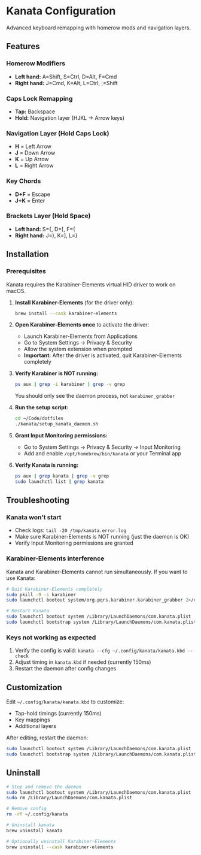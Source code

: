 # Kanata Configuration

Advanced keyboard remapping with homerow mods and navigation layers.

## Features

### Homerow Modifiers
- **Left hand:** A=Shift, S=Ctrl, D=Alt, F=Cmd
- **Right hand:** J=Cmd, K=Alt, L=Ctrl, ;=Shift

### Caps Lock Remapping
- **Tap:** Backspace
- **Hold:** Navigation layer (HJKL → Arrow keys)

### Navigation Layer (Hold Caps Lock)
- **H** = Left Arrow
- **J** = Down Arrow
- **K** = Up Arrow
- **L** = Right Arrow

### Key Chords
- **D+F** = Escape
- **J+K** = Enter

### Brackets Layer (Hold Space)
- **Left hand:** S={, D=[, F=(
- **Right hand:** J=), K=], L=}

## Installation

### Prerequisites

Kanata requires the Karabiner-Elements virtual HID driver to work on macOS.

1. **Install Karabiner-Elements** (for the driver only):
   ```bash
   brew install --cask karabiner-elements
   ```

2. **Open Karabiner-Elements once** to activate the driver:
   - Launch Karabiner-Elements from Applications
   - Go to System Settings → Privacy & Security
   - Allow the system extension when prompted
   - **Important:** After the driver is activated, quit Karabiner-Elements completely

3. **Verify Karabiner is NOT running:**
   ```bash
   ps aux | grep -i karabiner | grep -v grep
   ```
   You should only see the daemon process, not `karabiner_grabber`

4. **Run the setup script:**
   ```bash
   cd ~/Code/dotfiles
   ./kanata/setup_kanata_daemon.sh
   ```

5. **Grant Input Monitoring permissions:**
   - Go to System Settings → Privacy & Security → Input Monitoring
   - Add and enable `/opt/homebrew/bin/kanata` or your Terminal app

6. **Verify Kanata is running:**
   ```bash
   ps aux | grep kanata | grep -v grep
   sudo launchctl list | grep kanata
   ```

## Troubleshooting

### Kanata won't start
- Check logs: `tail -20 /tmp/kanata.error.log`
- Make sure Karabiner-Elements is NOT running (just the daemon is OK)
- Verify Input Monitoring permissions are granted

### Karabiner-Elements interference
Kanata and Karabiner-Elements cannot run simultaneously. If you want to use Kanata:
```bash
# Quit Karabiner-Elements completely
sudo pkill -9 -i karabiner
sudo launchctl bootout system/org.pqrs.karabiner.karabiner_grabber 2>/dev/null

# Restart Kanata
sudo launchctl bootout system /Library/LaunchDaemons/com.kanata.plist
sudo launchctl bootstrap system /Library/LaunchDaemons/com.kanata.plist
```

### Keys not working as expected
1. Verify the config is valid: `kanata --cfg ~/.config/kanata/kanata.kbd --check`
2. Adjust timing in `kanata.kbd` if needed (currently 150ms)
3. Restart the daemon after config changes

## Customization

Edit `~/.config/kanata/kanata.kbd` to customize:
- Tap-hold timings (currently 150ms)
- Key mappings
- Additional layers

After editing, restart the daemon:
```bash
sudo launchctl bootout system /Library/LaunchDaemons/com.kanata.plist
sudo launchctl bootstrap system /Library/LaunchDaemons/com.kanata.plist
```

## Uninstall

```bash
# Stop and remove the daemon
sudo launchctl bootout system /Library/LaunchDaemons/com.kanata.plist
sudo rm /Library/LaunchDaemons/com.kanata.plist

# Remove config
rm -rf ~/.config/kanata

# Uninstall kanata
brew uninstall kanata

# Optionally uninstall Karabiner-Elements
brew uninstall --cask karabiner-elements
```

